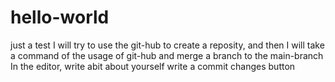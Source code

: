# hello-world
just a test
I will try to use the git-hub to create a reposity, and then I will take a command of the usage of git-hub and merge a branch to the main-branch
In the editor, write abit about yourself
write a commit changes button
